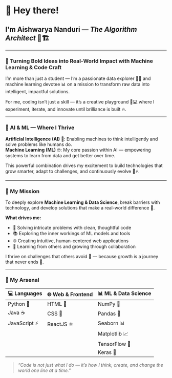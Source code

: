 # 👋 Hey there!  
## I'm **Aishwarya Nanduri** — *The Algorithm Architect* 🧠🏗️

---

### 🤖 Turning Bold Ideas into Real-World Impact with Machine Learning & Code Craft

I’m more than just a student — I’m a passionate data explorer 🧙‍♀️ and machine learning devotee 📊 on a mission to transform raw data into intelligent, impactful solutions.  

For me, coding isn’t just a skill — it’s a creative playground 🎨💻 where I experiment, iterate, and innovate until brilliance is built 🔥.

---

### 🤖 AI & ML — Where I Thrive

**Artificial Intelligence (AI)** 🧠: Enabling machines to think intelligently and solve problems like humans do.  
**Machine Learning (ML)** 🤓: My core passion within AI — empowering systems to learn from data and get better over time.

This powerful combination drives my excitement to build technologies that grow smarter, adapt to challenges, and continuously evolve 🌱⚡.

---

### 🚀 My Mission

To deeply explore **Machine Learning & Data Science**, break barriers with technology, and develop solutions that make a real-world difference 🌟.

**What drives me:**

- 🧩 Solving intricate problems with clean, thoughtful code  
- 📚 Exploring the inner workings of ML models and tools  
- 🌐 Creating intuitive, human-centered web applications  
- 🤝 Learning from others and growing through collaboration  

I thrive on challenges that others avoid 💪 — because growth is a journey that never ends 🚀.

---

### 🧰 My Arsenal

| 💻 Languages | 🌐 Web & Frontend | 📊 ML & Data Science |
|--------------|------------------|----------------------|
| Python 🐍     | HTML 📝          | NumPy 📐             |
| Java ☕       | CSS 🎨           | Pandas 🐼            |
| JavaScript ⚡ | ReactJS ⚛️       | Seaborn 📊           |
|              |                  | Matplotlib 📈        |
|              |                  | TensorFlow 🤖        |
|              |                  | Keras 🧠             |


> _“Code is not just what I do — it’s how I think, create, and change the world one line at a time.”_



